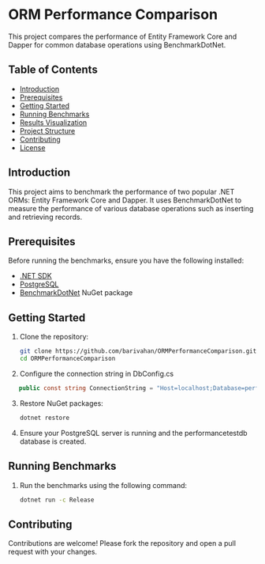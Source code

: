 # ORM Performance Comparison

This project compares the performance of Entity Framework Core and Dapper for common database operations using BenchmarkDotNet.

## Table of Contents
- [Introduction](#introduction)
- [Prerequisites](#prerequisites)
- [Getting Started](#getting-started)
- [Running Benchmarks](#running-benchmarks)
- [Results Visualization](#results-visualization)
- [Project Structure](#project-structure)
- [Contributing](#contributing)
- [License](#license)

## Introduction
This project aims to benchmark the performance of two popular .NET ORMs: Entity Framework Core and Dapper. It uses BenchmarkDotNet to measure the performance of various database operations such as inserting and retrieving records.

## Prerequisites
Before running the benchmarks, ensure you have the following installed:
- [.NET SDK](https://dotnet.microsoft.com/download)
- [PostgreSQL](https://www.postgresql.org/download/)
- [BenchmarkDotNet](https://benchmarkdotnet.org/articles/guides/getting-started.html) NuGet package

## Getting Started
1. Clone the repository:
   ```bash
   git clone https://github.com/barivahan/ORMPerformanceComparison.git
   cd ORMPerformanceComparison
2. Configure the connection string in DbConfig.cs
  ```c#
     public const string ConnectionString = "Host=localhost;Database=performancetestdb;Username=postgres;Password=123";
```
3. Restore NuGet packages:
   ```bash
   dotnet restore
4. Ensure your PostgreSQL server is running and the performancetestdb database is created.
## Running Benchmarks
1. Run the benchmarks using the following command:
   ```bash
   dotnet run -c Release
## Contributing
  Contributions are welcome! Please fork the repository and open a pull request with your changes.
   
